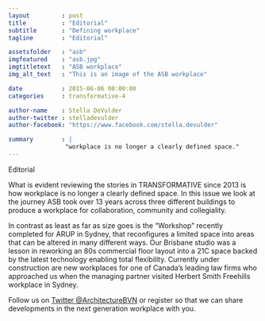 ```yaml
---
layout         : post
title          : "Editorial"
subtitle       : "Defining workplace"
tagline        : "Editorial"

assetsfolder   : "asb"
imgfeatured    : "asb.jpg"
imgtitletext   : "ASB workplace"
img_alt_text   : "This is an image of the ASB workplace"

date           : 2015-06-06 00:00:00
categories     : transformative-4

author-name    : Stella DeVulder
author-twitter : stelladevulder
author-facebook: "https://www.facebook.com/stella.devulder"

summary        : |
                "workplace is no longer a clearly defined space."
---
```

Editorial

What is evident reviewing the stories in TRANSFORMATIVE since 2013 is how workplace is no longer a clearly defined space.  In this issue we look at the journey ASB took over 13 years across three different buildings to produce a workplace for collaboration, community and collegiality. 

In contrast as least as far as size goes is the “Workshop” recently completed for ARUP in Sydney, that reconfigures a limited space into areas that can be altered in many different ways.  Our Brisbane studio was a lesson in reworking an 80s commercial floor layout into a 21C space backed by the latest technology enabling total flexibility. Currently under construction are new workplaces for one of Canada’s leading law firms who approached us when the managing partner visited Herbert Smith Freehills workplace in Sydney. 

Follow us on [Twitter @ArchitectureBVN](https://twitter.com/architecturebvn) or <a data-toggle="modal" data-target="#registrationModal">register</a> so that we can share developments in the next generation workplace with you.


